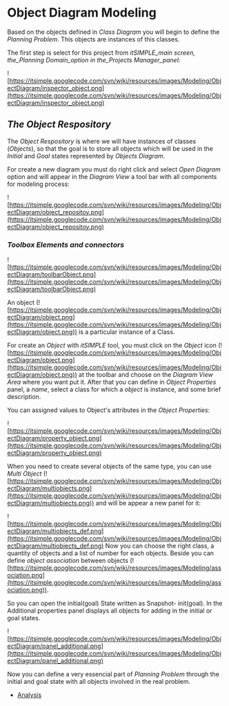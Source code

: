 # Object Diagram Modeling #
Based on the objects defined in _Class Diagram_ you will begin to define the _Planning Problem_. This objects are instances of this classes.

The first step is select for this project from _itSIMPLE\_main screen, the_Planning Domain_option in the_Projects Manager_panel:_

![https://itsimple.googlecode.com/svn/wiki/resources/images/Modeling/ObjectDiagram/inspector_object.png](https://itsimple.googlecode.com/svn/wiki/resources/images/Modeling/ObjectDiagram/inspector_object.png)

## _The Object Respository_ ##

The _Object Respository_ is where we will have instances of classes (_Objects_), so that the goal is to store all objects which will be used in the _Initial_ and _Goal_ states represented by _Objects Diagram_.

For create a new diagram you must do right click and select _Open Diagram_ option and will appear in the _Diagram View_ a tool bar with all components for modeling process:

![https://itsimple.googlecode.com/svn/wiki/resources/images/Modeling/ObjectDiagram/object_repositoy.png](https://itsimple.googlecode.com/svn/wiki/resources/images/Modeling/ObjectDiagram/object_repositoy.png)

### _Toolbox Elements and connectors_ ###

![https://itsimple.googlecode.com/svn/wiki/resources/images/Modeling/ObjectDiagram/toolbarObject.png](https://itsimple.googlecode.com/svn/wiki/resources/images/Modeling/ObjectDiagram/toolbarObject.png)

An object (![https://itsimple.googlecode.com/svn/wiki/resources/images/Modeling/ObjectDiagram/object.png](https://itsimple.googlecode.com/svn/wiki/resources/images/Modeling/ObjectDiagram/object.png)) is  a particular instance of a Class.

For create an _Object_ with _itSIMPLE_ tool, you must click on the _Object_ icon (![https://itsimple.googlecode.com/svn/wiki/resources/images/Modeling/ObjectDiagram/object.png](https://itsimple.googlecode.com/svn/wiki/resources/images/Modeling/ObjectDiagram/object.png)) at the toolbar and choose on the _Diagram View Area_ where you want put it. After that you can define in _Object Properties_ panel, a _name_, select a class for which a _object_ is instance, and some brief description.

You can assigned values to Object's attributes in the _Object Properties_:

![https://itsimple.googlecode.com/svn/wiki/resources/images/Modeling/ObjectDiagram/property_object.png](https://itsimple.googlecode.com/svn/wiki/resources/images/Modeling/ObjectDiagram/property_object.png)

When you need to create several objects of the same type, you can use _Multi Object_ (![https://itsimple.googlecode.com/svn/wiki/resources/images/Modeling/ObjectDiagram/multiobjects.png](https://itsimple.googlecode.com/svn/wiki/resources/images/Modeling/ObjectDiagram/multiobjects.png)) and will be appear a new panel for it:

![https://itsimple.googlecode.com/svn/wiki/resources/images/Modeling/ObjectDiagram/multiobjects_def.png](https://itsimple.googlecode.com/svn/wiki/resources/images/Modeling/ObjectDiagram/multiobjects_def.png)
Now you can choose the right class, a quantity of objects and a list of number for each objects. Beside you can define _object association_ between objects (![https://itsimple.googlecode.com/svn/wiki/resources/images/Modeling/association.png](https://itsimple.googlecode.com/svn/wiki/resources/images/Modeling/association.png)).

So you can open the initial(goal) State written as Snapshot- init(goal). In the Additional properties panel displays all objects for adding in the initial or goal states.

![https://itsimple.googlecode.com/svn/wiki/resources/images/Modeling/ObjectDiagram/panel_additional.png](https://itsimple.googlecode.com/svn/wiki/resources/images/Modeling/ObjectDiagram/panel_additional.png)

Now you can define a very essencial part of _Planning Problem_ through the initial and goal state with all objects involved in the real problem.

  * [Analysis](Analysis.md)